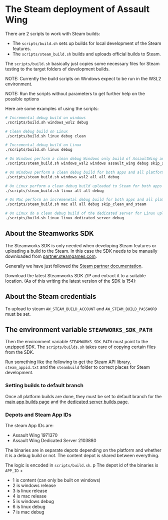 # The Steam deployment of Assault Wing

There are 2 scripts to work with Steam builds:
- The `scripts/build.sh` sets up builds for local development of the Steam features.
- The `scripts/steam_build.sh` builds and uploads official builds to Steam.

The `scripts/build.sh` basically just copies some necessary files for Steam testing to
the target folders of development builds.

NOTE: Currently the build scripts on Windows expect to be run in the WSL2 environment.

NOTE: Run the scripts without parameters to get further help on the possible options

Here are some examples of using the scripts:

```bash
# Incremental debug build on windows
./scripts/build.sh windows_wsl2 debug

# Clean debug build on Linux
./scripts/build.sh linux debug clean

# Incremental debug build on Linux
./scripts/build.sh linux debug

# On Windows perform a clean debug Windows only build of AssaultWing and stop before uploading to steam
./scripts/steam_build.sh windows_wsl2 windows assault_wing debug skip_steam

# On Windows perform a clean debug build for both apps and all platforms
./scripts/steam_build.sh windows_wsl2 all all debug

# On Linux perform a clean debug build uploaded to Steam for both apps and all platforms
./scripts/steam_build.sh linux all all debug

# On Mac perform an incremenetal debug build for both apps and all platforms, but stop before uploading to steam
./scripts/steam_build.sh mac all all debug skip_clean_and_steam

# On Linux do a clean debug build of the dedicated server for Linux uploaded to Steam
./scripts/build.sh linux linux dedicated_server debug
```

## About the Steamworks SDK

The Steamworks SDK is only needed when developing Steam features or uploading a
build to the Steam. In this case the SDK needs to be manually downloaded from
[partner.steamgames.com](https://partner.steamgames.com/doc/sdk).

Generally we have just followed the [Steam partner
documentation](https://partner.steamgames.com/doc/sdk/uploading).

Download the latest Steamworks SDK ZIP and extract it to a suitable location.
(As of this writing the latest version of the SDK is 154):

## About the Steam credentials

To upload to steam `AW_STEAM_BUILD_ACCOUNT` and `AW_STEAM_BUILD_PASSWORD` must be set.

## The environment variable `STEAMWORKS_SDK_PATH`

Then the environment variable `STEAMWORKS_SDK_PATH` must point to the unzipped
SDK. The `scripts/builds.sh` takes care of copying certain files from the SDK.

Run something like the following to get the Steam API library, `steam_appid.txt`
and the `steambuild` folder to correct places for Steam development.
### Setting builds to default branch

Once all platform builds are done, they must be set to default branch
for the [main app builds page](https://partner.steamgames.com/apps/builds/1971370)
and the [dedicated server builds page](https://partner.steamgames.com/apps/builds/2103880).

### Depots and Steam App IDs

The steam App IDs are:
- Assault Wing 1971370
- Assault Wing Dedicated Server 2103880

The binaries are in separate depots depending on the platform and whether it is
a debug build or not. The content depot is shared between everything.

The logic is encoded in `scripts/build.sh`.
p
The depot id of the binaries is `APP_ID` +
- 1 is content (can only be built on windows)
- 2 is windows release
- 3 is linux release
- 4 is mac release
- 5 is windows debug
- 6 is linux debug
- 7 is mac debug
